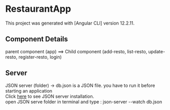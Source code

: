 # RestaurantApp
This project was generated with [Angular CLI] version 12.2.11.

## Component Details
parent component (app) ==> Child component (add-resto, list-resto, update-resto, register-resto, login)

## Server
JSON server (folder) -> db.json is a JSON file. you have to run it before starting an application <br/>
Click [here](https://www.npmjs.com/package/json-server) to see JSON server installation. <br/>
open JSON serve folder in terminal and type : json-server --watch db.json
 




